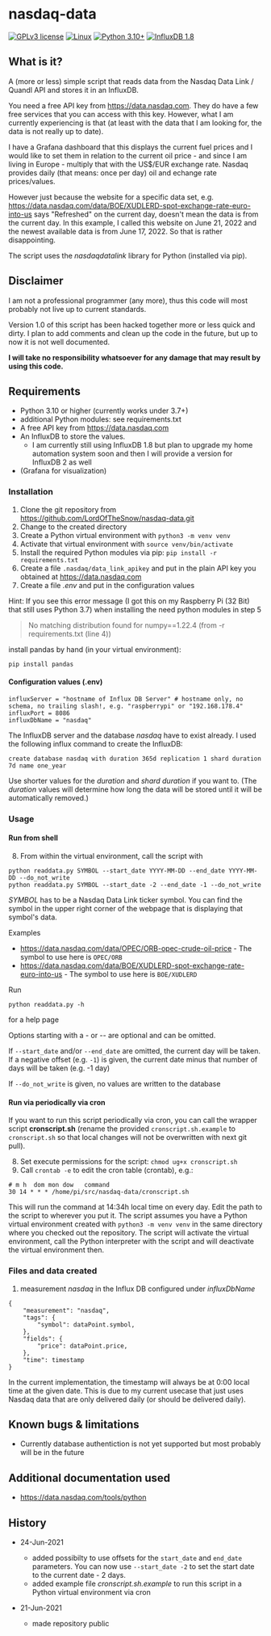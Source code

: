 # nasdaq-data

[![GPLv3 license](https://img.shields.io/badge/License-GPLv3-blue.svg)](http://perso.crans.org/besson/LICENSE.html)
[![Linux](https://img.shields.io/badge/os-Linux-green)](https://img.shields.io/badge/os-Linux-green)
[![Python 3.10+](https://img.shields.io/badge/Python-3.10%2B-blue)](https://img.shields.io/badge/Python-3.10%2B-blue)
[![InfluxDB 1.8](https://img.shields.io/badge/InfluxDB-1.8-orange)](https://img.shields.io/badge/InfluxDB-1.8-orange)

## What is it?

A (more or less) simple script that reads data from the Nasdaq Data Link / Quandl API and stores it in an InfluxDB.

You need a free API key from https://data.nasdaq.com. They do have a few free services that you can access with this key. However, what I am currently experiencing is that (at least with the data that I am looking for, the data is not really up to date).

I have a Grafana dashboard that this displays the current fuel prices and I would like to set them in relation to the current oil price - and since I am living in Europe - multiply that with the US$/EUR exchange rate. Nasdaq provides daily (that means: once per day) oil and echange rate prices/values. 

However just because the website for a specific data set, e.g. https://data.nasdaq.com/data/BOE/XUDLERD-spot-exchange-rate-euro-into-us says "Refreshed" on the current day, doesn't mean the data is from the current day. In this example, I called this website on June 21, 2022 and the newest available data is from June 17, 2022. So that is rather disappointing.

The script uses the _nasdaqdatalink_ library for Python (installed via pip).

## Disclaimer

I am not a professional programmer (any more), thus this code will most probably not live up to current standards. 

Version 1.0 of this script has been hacked together more or less quick and dirty. I plan to add comments and clean up the code in the future, but up to now it is not well documented.

**I will take no responsibility whatsoever for any damage that may result by using this code.**

## Requirements

* Python 3.10 or higher (currently works under 3.7+)
* additional Python modules: see requirements.txt
* A free API key from https://data.nasdaq.com
* An InfluxDB to store the values.
  * I am currently still using InfluxDB 1.8 but plan to upgrade my home automation system soon and then I will provide a version for InfluxDB 2 as well
* (Grafana for visualization)

### Installation

1. Clone the git repository from https://github.com/LordOfTheSnow/nasdaq-data.git
2. Change to the created directory
3. Create a Python virtual environment with `python3 -m venv venv`
4. Activate that virtual environment with `source venv/bin/activate`
5. Install the required Python modules via pip: `pip install -r requirements.txt`
6. Create a file `.nasdaq/data_link_apikey` and put in the plain API key you obtained at https://data.nasdaq.com
7. Create a file _.env_ and put in the configuration values

Hint: If you see this error message (I got this on my Raspberry Pi (32 Bit) that still uses Python 3.7) when installing the need python modules in step 5

> No matching distribution found for numpy==1.22.4 (from -r requirements.txt (line 4))

install pandas by hand (in your virtual environment):

```
pip install pandas
```

#### Configuration values (.env)

```
influxServer = "hostname of Influx DB Server" # hostname only, no schema, no trailing slash!, e.g. "raspberrypi" or "192.168.178.4"
influxPort = 8086
influxDbName = "nasdaq"
```

The InfluxDB server and the database _nasdaq_ have to exist already. I used the following influx command to create the InfluxDB:

`create database nasdaq with duration 365d replication 1 shard duration 7d name one_year`

Use shorter values for the _duration_ and _shard duration_ if you want to. (The _duration_ values will determine how long the data will be stored until it will be automatically removed.)


### Usage 

#### Run from shell

8. From within the virtual environment, call the script with 

```
python readdata.py SYMBOL --start_date YYYY-MM-DD --end_date YYYY-MM-DD --do_not_write
python readdata.py SYMBOL --start_date -2 --end_date -1 --do_not_write
```

_SYMBOL_ has to be a Nasdaq Data Link ticker symbol. You can find the symbol in the upper right corner of the webpage that is displaying that symbol's data. 

Examples
* https://data.nasdaq.com/data/OPEC/ORB-opec-crude-oil-price - The symbol to use here is `OPEC/ORB`
* https://data.nasdaq.com/data/BOE/XUDLERD-spot-exchange-rate-euro-into-us - The symbol to use here is `BOE/XUDLERD`


Run 
```
python readdata.py -h
```
for a help page

Options starting with a _-_ or _--_ are optional and can be omitted.

If `--start_date` and/or `--end_date` are omitted, the current day will be taken. If a negative offset (e.g. `-1`) is given, the current date minus that number of days will be taken (e.g. -1 day)

If `--do_not_write` is given, no values are written to the database

#### Run via periodically via cron

If you want to run this script periodically via cron, you can call the wrapper script **cronscript.sh** (rename the provided `cronscript.sh.example` to `cronscript.sh` so that local changes will not be overwritten with next git pull).

8. Set execute permissions for the script: `chmod ug+x cronscript.sh`
9. Call `crontab -e` to edit the cron table (crontab), e.g.:

```
# m h  dom mon dow   command
30 14 * * * /home/pi/src/nasdaq-data/cronscript.sh
```
This will run the command at 14:34h local time on every day. Edit the path to the script to wherever you put it. 
The script assumes you have a Python virtual environment created with `python3 -m venv venv` in the same directory where you checked out the repository. The script will activate the virtual environment, call the Python interpreter with the script and will deactivate the virtual environment then.

### Files and data created

1. measurement _nasdaq_ in the Influx DB configured under _influxDbName_

```
{
    "measurement": "nasdaq",
    "tags": {
        "symbol": dataPoint.symbol,
    },
    "fields": {
        "price": dataPoint.price,
    },
    "time": timestamp
}
```

In the current implementation, the timestamp will always be at 0:00 local time at the given date. This is due to my current usecase that just uses Nasdaq data that are only delivered daily (or should be delivered daily).

## Known bugs & limitations

* Currently database authentiction is not yet supported but most probably will be in the future

## Additional documentation used 

* https://data.nasdaq.com/tools/python

## History

* 24-Jun-2021
  * added possibilty to use offsets for the `start_date` and `end_date` parameters. You can now use `--start_date -2` to set the start date to the current date - 2 days.
  * added example file _cronscript.sh.example_ to run this script in a Python virtual environment via cron

* 21-Jun-2021
  * made repository public
